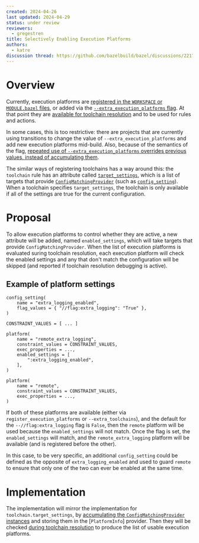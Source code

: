 ```yaml
---
created: 2024-04-26
last updated: 2024-04-29
status: under review
reviewers:
  - gregestren
title: Selectively Enabling Execution Platforms
authors:
  - katre
discussion thread: https://github.com/bazelbuild/bazel/discussions/22170
---
```


# Overview

Currently, execution platforms are [registered in the `WORKSPACE` or
`MODULE.bazel`
files](https://bazel.build/rules/lib/globals/module#register_execution_platforms),
or added via the [`--extra_execution_platforms`
flag](https://bazel.build/reference/command-line-reference#flag--extra_execution_platforms).
At that point they are [available for toolchain
resolution](https://bazel.build/extending/toolchains#toolchain-resolution) and
to be used for rules and actions.

In some cases, this is too restrictive: there are projects that are currently
using transitions to change the value of `--extra_execution_platforms` and add
new execution platforms mid-build. Also, because of the semantics of the flag,
[repeated use of `--extra_execution_platforms` overrides previous values, instead
of accumulating them](https://cs.opensource.google/bazel/bazel/+/c602cec7887470db3e8ed69600f5bd2f38e160d5).

The similar ways of registering toolchains has a way around this: the
`toolchain` rule has an attribute called
[`target_settings`](https://bazel.build/reference/be/platforms-and-toolchains#toolchain.target_settings),
which is a list of targets that provide
[`ConfigMatchingProvider`](https://cs.opensource.google/bazel/bazel/+/master:src/main/java/com/google/devtools/build/lib/analysis/config/ConfigMatchingProvider.java)
(such as
[`config_setting`](https://bazel.build/reference/be/general#config_setting)).
When a toolchain specifies `target_settings`, the toolchain is only available if
all of the settings are true for the current configuration.

# Proposal

To allow execution platforms to control whether they are active, a new attribute
will be added, named `enabled_settings`, which will take targets that provide
`ConfigMatchingProvider`. When the list of execution platforms is evaluated
suring toolchain resolution, each execution platform will check the enabled
settings and any that don't match the configuration will be skipped (and
reported if toolchain resolution debugging is active).

## Example of platform settings

```
config_setting(
    name = "extra_logging_enabled",
    flag_values = { "//flag:extra_logging": "True" },
)

CONSTRAINT_VALUES = [ ... ]

platform(
    name = "remote_extra_logging",
    constraint_values = CONSTRAINT_VALUES,
    exec_properties = ...,
    enabled_settings = [
        ":extra_logging_enabled",
    ],
)

platform(
    name = "remote",
    constraint_values = CONSTRAINT_VALUES,
    exec_properties = ...,
)
```

If both of these platforms are available (either via
`register_execution_platforms` or `--extra_toolchains`), and the default for the
`--//flag:extra_logging` flag is `False`, then the `remote` platform will be
used because the `enabled_settings` will not match. Once the flag is set, the
`enabled_settings` will match, and the `remote_extra_logging` platform will be available (and is
registered before the other).

In this case, to be very specific, an additional `config_setting` could be
defined as the opposite of `extra_logging_enabled` and used to guard `remote` to
ensure that only one of the two can ever be enabled at the same time.

# Implementation

The implementation will mirror the implementation for
`toolchain.target_settings`, by [accumulating the `ConfigMatchingProvider`
instances](https://cs.opensource.google/bazel/bazel/+/master:src/main/java/com/google/devtools/build/lib/rules/platform/Toolchain.java;drc=114c0c641d128429df32999012f7a1207c3bee02;l=55)
and storing them in the [`PlatformInfo`] provider. Then they will be checked
[during toolchain
resolution](https://cs.opensource.google/bazel/bazel/+/master:src/main/java/com/google/devtools/build/lib/skyframe/toolchains/SingleToolchainResolutionFunction.java;drc=114c0c641d128429df32999012f7a1207c3bee02;l=175)
to produce the list of usable execution platforms.
